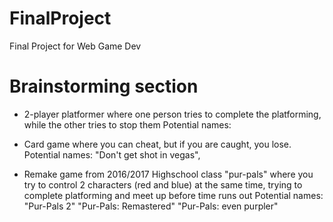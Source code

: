 # FinalProject
Final Project for Web Game Dev


# Brainstorming section
- 2-player platformer where one person tries to complete the platforming, while the other tries to stop them
  Potential names:

- Card game where you can cheat, but if you are caught, you lose.
  Potential names: "Don't get shot in vegas", 

- Remake game from 2016/2017 Highschool class "pur-pals" where you try to control 2 characters (red and blue) at the same time, trying to complete platforming and meet up before time runs out
  Potential names: "Pur-Pals 2" "Pur-Pals: Remastered" "Pur-Pals: even purpler"


